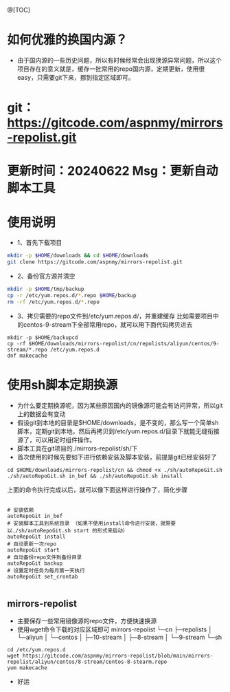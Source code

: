 @[TOC]
# 如何优雅的换国内源？
- 由于国内源的一些历史问题，所以有时候经常会出现换源异常问题，所以这个项目存在的意义就是，缓存一批常用的repo国内源，定期更新，使用很easy，只需要git下来，挪到指定区域即可。
# git：https://gitcode.com/aspnmy/mirrors-repolist.git
# 更新时间：20240622 Msg：更新自动脚本工具
# 使用说明
- 1、首先下载项目
```bash
mkdir -p $HOME/downloads && cd $HOME/downloads
git clone https://gitcode.com/aspnmy/mirrors-repolist.git

```
- 2、备份官方源并清空

```bash
mkdir -p $HOME/tmp/backup
cp -r /etc/yum.repos.d/*.repo $HOME/backup
rm -rf /etc/yum.repos.d/*.repo 

```

- 3、拷贝需要的repo文件到/etc/yum.repos.d/，并重建缓存
    比如需要项目中的centos-9-stream下全部常用repo，就可以用下面代码拷贝进去

```base
mkdir -p $HOME/backupcd
cp -rf $HOME/downloads/mirrors-repolist/cn/repolists/aliyun/centos/9-stream/*.repo /etc/yum.repos.d
dnf makecache

```

# 使用sh脚本定期换源
- 为什么要定期换源呢，因为某些原因国内的镜像源可能会有访问异常，所以git上的数据会有变动
- 假设git到本地的目录是$HOME/downloads，是不变的，那么写一个简单sh脚本，定期git到本地，然后再拷贝到/etc/yum.repos.d/目录下就能无缝衔接源了，可以用定时组件操作。
- 脚本工具在git项目的./mirrors-repolist/sh/下
- 首次使用的时候先要如下进行依赖安装及脚本安装，前提是git已经安装好了

```base
cd $HOME/downloads/mirrors-repolist/cn && chmod +x ./sh/autoRepoGit.sh
./sh/autoRepoGit.sh in_bef && ./sh/autoRepoGit.sh install

```

上面的命令执行完成以后，就可以像下面这样进行操作了，简化步骤
```base

# 安装依赖
autoRepoGit in_bef
# 安装脚本工具到系统目录 （如果不使用install命令进行安装，就需要以./sh/autoRepoGit.sh start 的形式来启动）
autoRepoGit install
# 自动更新一次repo  
autoRepoGit start
# 自动备份repo文件到备份目录 
autoRepoGit backup
# 设置定时任务为每月第一天执行 
autoRepoGit set_crontab


```

## mirrors-repolist

- 主要保存一些常用镜像源的repo文件，方便快速换源
- 使用wget命令下载的对应区域即可
mirrors-repolist
└─cn
    ├─repolists
    │  └─aliyun
    │      └─centos
    │          ├─10-stream
    │          ├─8-stream
    │          └─9-stream
    └─sh

```
cd /etc/yum.repos.d
wget https://gitcode.com/aspnmy/mirrors-repolist/blob/main/mirrors-repolist/aliyun/centos/8-stream/centos-8-stearm.repo
yum makecache

```

- 好运
